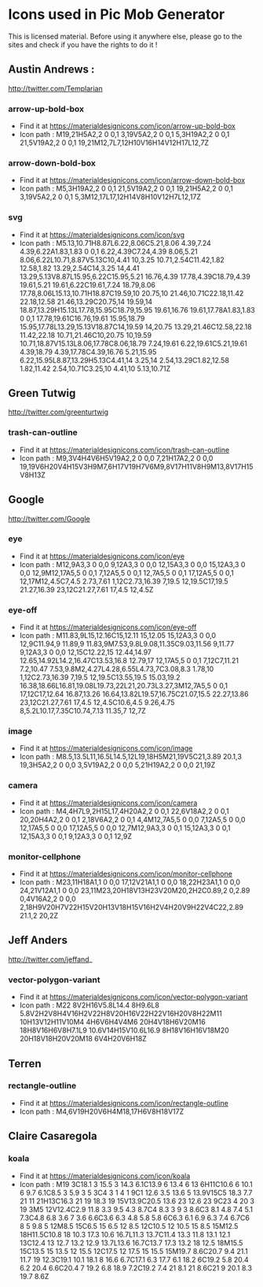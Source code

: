 # Icons used in Pic Mob Generator

This is licensed material. Before using it anywhere else, please go to the sites and check if you have the rights to do it !

## Austin Andrews :
http://twitter.com/Templarian

### arrow-up-bold-box

* Find it at https://materialdesignicons.com/icon/arrow-up-bold-box
* Icon path : M19,21H5A2,2 0 0,1 3,19V5A2,2 0 0,1 5,3H19A2,2 0 0,1 21,5V19A2,2 0 0,1 19,21M12,7L7,12H10V16H14V12H17L12,7Z

### arrow-down-bold-box

* Find it at https://materialdesignicons.com/icon/arrow-down-bold-box
* Icon path : M5,3H19A2,2 0 0,1 21,5V19A2,2 0 0,1 19,21H5A2,2 0 0,1 3,19V5A2,2 0 0,1 5,3M12,17L17,12H14V8H10V12H7L12,17Z

### svg

* Find it at https://materialdesignicons.com/icon/svg
* Icon path : M5.13,10.71H8.87L6.22,8.06C5.21,8.06 4.39,7.24 4.39,6.22A1.83,1.83 0 0,1 6.22,4.39C7.24,4.39 8.06,5.21 8.06,6.22L10.71,8.87V5.13C10,4.41 10,3.25 10.71,2.54C11.42,1.82 12.58,1.82 13.29,2.54C14,3.25 14,4.41 13.29,5.13V8.87L15.95,6.22C15.95,5.21 16.76,4.39 17.78,4.39C18.79,4.39 19.61,5.21 19.61,6.22C19.61,7.24 18.79,8.06 17.78,8.06L15.13,10.71H18.87C19.59,10 20.75,10 21.46,10.71C22.18,11.42 22.18,12.58 21.46,13.29C20.75,14 19.59,14 18.87,13.29H15.13L17.78,15.95C18.79,15.95 19.61,16.76 19.61,17.78A1.83,1.83 0 0,1 17.78,19.61C16.76,19.61 15.95,18.79 15.95,17.78L13.29,15.13V18.87C14,19.59 14,20.75 13.29,21.46C12.58,22.18 11.42,22.18 10.71,21.46C10,20.75 10,19.59 10.71,18.87V15.13L8.06,17.78C8.06,18.79 7.24,19.61 6.22,19.61C5.21,19.61 4.39,18.79 4.39,17.78C4.39,16.76 5.21,15.95 6.22,15.95L8.87,13.29H5.13C4.41,14 3.25,14 2.54,13.29C1.82,12.58 1.82,11.42 2.54,10.71C3.25,10 4.41,10 5.13,10.71Z

## Green Tutwig
http://twitter.com/greenturtwig

### trash-can-outline

* Find it at https://materialdesignicons.com/icon/trash-can-outline
* Icon path : M9,3V4H4V6H5V19A2,2 0 0,0 7,21H17A2,2 0 0,0 19,19V6H20V4H15V3H9M7,6H17V19H7V6M9,8V17H11V8H9M13,8V17H15V8H13Z

## Google
http://twitter.com/Google

### eye

* Find it at https://materialdesignicons.com/icon/eye
* Icon path : M12,9A3,3 0 0,0 9,12A3,3 0 0,0 12,15A3,3 0 0,0 15,12A3,3 0 0,0 12,9M12,17A5,5 0 0,1 7,12A5,5 0 0,1 12,7A5,5 0 0,1 17,12A5,5 0 0,1 12,17M12,4.5C7,4.5 2.73,7.61 1,12C2.73,16.39 7,19.5 12,19.5C17,19.5 21.27,16.39 23,12C21.27,7.61 17,4.5 12,4.5Z

### eye-off

* Find it at https://materialdesignicons.com/icon/eye-off
* Icon path : M11.83,9L15,12.16C15,12.11 15,12.05 15,12A3,3 0 0,0 12,9C11.94,9 11.89,9 11.83,9M7.53,9.8L9.08,11.35C9.03,11.56 9,11.77 9,12A3,3 0 0,0 12,15C12.22,15 12.44,14.97 12.65,14.92L14.2,16.47C13.53,16.8 12.79,17 12,17A5,5 0 0,1 7,12C7,11.21 7.2,10.47 7.53,9.8M2,4.27L4.28,6.55L4.73,7C3.08,8.3 1.78,10 1,12C2.73,16.39 7,19.5 12,19.5C13.55,19.5 15.03,19.2 16.38,18.66L16.81,19.08L19.73,22L21,20.73L3.27,3M12,7A5,5 0 0,1 17,12C17,12.64 16.87,13.26 16.64,13.82L19.57,16.75C21.07,15.5 22.27,13.86 23,12C21.27,7.61 17,4.5 12,4.5C10.6,4.5 9.26,4.75 8,5.2L10.17,7.35C10.74,7.13 11.35,7 12,7Z

### image

* Find it at https://materialdesignicons.com/icon/image
* Icon path : M8.5,13.5L11,16.5L14.5,12L19,18H5M21,19V5C21,3.89 20.1,3 19,3H5A2,2 0 0,0 3,5V19A2,2 0 0,0 5,21H19A2,2 0 0,0 21,19Z

### camera

* Find it at https://materialdesignicons.com/icon/camera
* Icon path : M4,4H7L9,2H15L17,4H20A2,2 0 0,1 22,6V18A2,2 0 0,1 20,20H4A2,2 0 0,1 2,18V6A2,2 0 0,1 4,4M12,7A5,5 0 0,0 7,12A5,5 0 0,0 12,17A5,5 0 0,0 17,12A5,5 0 0,0 12,7M12,9A3,3 0 0,1 15,12A3,3 0 0,1 12,15A3,3 0 0,1 9,12A3,3 0 0,1 12,9Z

### monitor-cellphone

* Find it at https://materialdesignicons.com/icon/monitor-cellphone
* Icon path : M23,11H18A1,1 0 0,0 17,12V21A1,1 0 0,0 18,22H23A1,1 0 0,0 24,21V12A1,1 0 0,0 23,11M23,20H18V13H23V20M20,2H2C0.89,2 0,2.89 0,4V16A2,2 0 0,0 2,18H9V20H7V22H15V20H13V18H15V16H2V4H20V9H22V4C22,2.89 21.1,2 20,2Z

## Jeff Anders
http://twitter.com/jeffand_

### vector-polygon-variant

* Find it at https://materialdesignicons.com/icon/vector-polygon-variant
* Icon path : M22 8V2H16V5.8L14.4 8H9.6L8 5.8V2H2V8H4V16H2V22H8V20H16V22H22V16H20V8H22M11 10H13V12H11V10M4 4H6V6H4V4M6 20H4V18H6V20M16 18H8V16H6V8H7.1L9 10.6V14H15V10.6L16.9 8H18V16H16V18M20 20H18V18H20V20M18 6V4H20V6H18Z

## Terren

### rectangle-outline

* Find it at https://materialdesignicons.com/icon/rectangle-outline
* Icon path : M4,6V19H20V6H4M18,17H6V8H18V17Z

## Claire Casaregola

### koala

* Find it at https://materialdesignicons.com/icon/koala
* Icon path : M19 3C18.1 3 15.5 3 14.3 6.1C13.9 6 13.4 6 13 6H11C10.6 6 10.1 6 9.7 6.1C8.5 3 5.9 3 5 3C4 3 1 4 1 9C1 12.6 3.5 13.6 5 13.9V15C5 18.3 7.7 21 11 21H13C16.3 21 19 18.3 19 15V13.9C20.5 13.6 23 12.6 23 9C23 4 20 3 19 3M5 12V12.4C2.9 11.8 3.3 9.5 4.3 8.7C4 8.3 3 9 3 8.6C3 8.1 4.8 7.4 5.1 7.3C4.8 6.8 3.6 7 3.6 6.6C3.6 6.3 4.8 5.8 5.8 6C6.3 6.1 6.9 6.3 7.4 6.7C6 8 5 9.8 5 12M8.5 15C6.5 15 6.5 12 8.5 12C10.5 12 10.5 15 8.5 15M12.5 18H11.5C10.8 18 10.3 17.3 10.6 16.7L11.3 13.7C11.4 13.3 11.8 13.1 12.1 13C12.4 13 12.7 13.2 12.9 13.7L13.6 16.7C13.7 17.3 13.2 18 12.5 18M15.5 15C13.5 15 13.5 12 15.5 12C17.5 12 17.5 15 15.5 15M19.7 8.6C20.7 9.4 21.1 11.7 19 12.3C19.1 10.1 18.1 8 16.6 6.7C17.1 6.3 17.7 6.1 18.2 6C19.2 5.8 20.4 6.2 20.4 6.6C20.4 7 19.2 6.8 18.9 7.2C19.2 7.4 21 8.1 21 8.6C21 9 20.1 8.3 19.7 8.6Z
